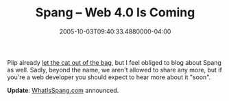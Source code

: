 ﻿---
title: Spang – Web 4.0 Is Coming
date: "2005-10-03T09:40:33.4880000-04:00"
description: Plip already let the cat out of the bag, but I feel obliged to blog
featuredImage: img/spang-–-web-4-0-is-coming-featured.png
---

Plip already [let the cat out of the bag](http://weblogs.asp.net/Plip/archive/2005/10/03/426444.aspx), but I feel obliged to blog about Spang as well. Sadly, beyond the name, we aren't allowed to share any more, but if you're a web developer you should expect to hear more about it "soon".

**Update**: [WhatIsSpang.com](http://whatisspang.com/) announced.

